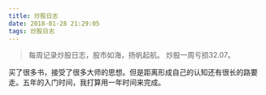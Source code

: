```yaml
---
title: 炒股日志
date: 2018-01-28 21:29:05
tags: 炒股日志
---
```


> 每周记录炒股日志，股市如海，扬帆起航。
> 炒股一周亏损32.07。

买了很多书，接受了很多大师的思想。但是距离形成自己的认知还有很长的路要走。五年的入门时间，我打算用一年时间来完成。
